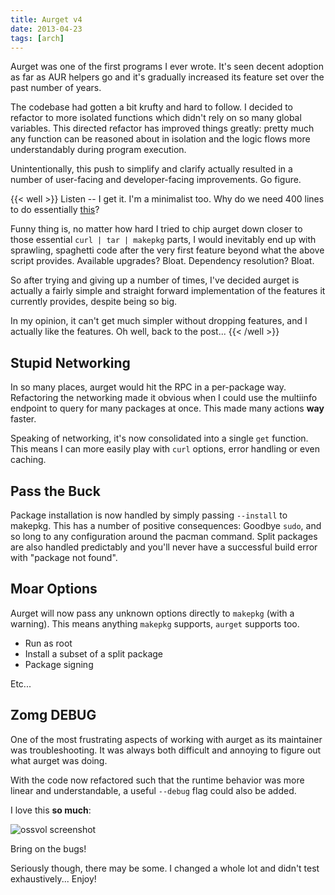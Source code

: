 ```yaml
---
title: Aurget v4
date: 2013-04-23
tags: [arch]
---
```


Aurget was one of the first programs I ever wrote. It's seen decent 
adoption as far as AUR helpers go and it's gradually increased its 
feature set over the past number of years.

The codebase had gotten a bit krufty and hard to follow. I decided to 
refactor to more isolated functions which didn't rely on so many global 
variables. This directed refactor has improved things greatly: pretty 
much any function can be reasoned about in isolation and the logic flows 
more understandably during program execution.

Unintentionally, this push to simplify and clarify actually resulted in 
a number of user-facing and developer-facing improvements. Go figure.

{{< well >}}
Listen -- I get it. I'm a minimalist too. Why do we need 400 lines to do 
essentially [this][]?

Funny thing is, no matter how hard I tried to chip aurget down closer to 
those essential `curl | tar | makepkg` parts, I would inevitably end up 
with sprawling, spaghetti code after the very first feature beyond what 
the above script provides. Available upgrades? Bloat. Dependency 
resolution? Bloat.

So after trying and giving up a number of times, I've decided aurget is 
actually a fairly simple and straight forward implementation of the 
features it currently provides, despite being so big.

In my opinion, it can't get much simpler without dropping features, and 
I actually like the features. Oh well, back to the post...
{{< /well >}}

[this]: https://github.com/pbrisbin/scripts/blob/master/aur

## Stupid Networking

In so many places, aurget would hit the RPC in a per-package way. 
Refactoring the networking made it obvious when I could use the 
multiinfo endpoint to query for many packages at once. This made many 
actions **way** faster.

Speaking of networking, it's now consolidated into a single `get` 
function. This means I can more easily play with `curl` options, error 
handling or even caching.

## Pass the Buck

Package installation is now handled by simply passing `--install` to 
makepkg. This has a number of positive consequences: Goodbye `sudo`, and 
so long to any configuration around the pacman command. Split packages 
are also handled predictably and you'll never have a successful build 
error with "package not found".

## Moar Options

Aurget will now pass any unknown options directly to `makepkg` (with a 
warning). This means anything `makepkg` supports, `aurget` supports too.

* Run as root
* Install a subset of a split package
* Package signing

Etc...

## Zomg DEBUG

One of the most frustrating aspects of working with aurget as its 
maintainer was troubleshooting. It was always both difficult and 
annoying to figure out what aurget was doing.

With the code now refactored such that the runtime behavior was more 
linear and understandable, a useful `--debug` flag could also be added.

I love this **so much**:

![ossvol screenshot](https://images.pbrisbin.com/aurget_v4/aurget-v4-debug.png)

Bring on the bugs!

Seriously though, there may be some. I changed a whole lot and didn't 
test exhaustively... Enjoy!
